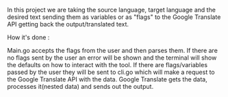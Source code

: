 In this project we are taking the source language, target language and the desired text sending them as variables or as "flags"
to the Google Translate API getting back the output/translated text.

How it's done :

Main.go accepts the flags from the user and then parses them.
If there are no flags sent by the user an error will be shown and the terminal will show the defaults on how to interact with the tool.
If there are flags/variables passed by the user they will be sent to cli.go which will make a request to the Google Translate API with the data.
Google Translate gets the data, processes it(nested data) and sends out the output.
